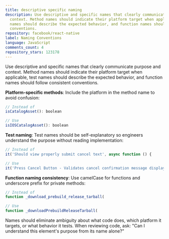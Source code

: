 ```yaml
---
title: descriptive specific naming
description: Use descriptive and specific names that clearly communicate purpose and
  context. Method names should indicate their platform target when applicable, test
  names should describe the expected behavior, and function names should follow consistent
  conventions.
repository: facebook/react-native
label: Naming Conventions
language: JavaScript
comments_count: 4
repository_stars: 123178
---
```


Use descriptive and specific names that clearly communicate purpose and context. Method names should indicate their platform target when applicable, test names should describe the expected behavior, and function names should follow consistent conventions.

**Platform-specific methods**: Include the platform in the method name to avoid confusion:
```javascript
// Instead of
isCatalogAsset(): boolean

// Use
isIOSCatalogAsset(): boolean
```

**Test naming**: Test names should be self-explanatory so engineers understand the purpose without reading implementation:
```javascript
// Instead of
it('Should view properly submit cancel text', async function () {

// Use  
it('Press Cancel Button - Validates cancel confirmation message displays', async function () {
```

**Function naming consistency**: Use camelCase for functions and underscore prefix for private methods:
```javascript
// Instead of
function _download_prebuild_release_tarball(

// Use
function _downloadPrebuildReleaseTarball(
```

Names should eliminate ambiguity about what code does, which platform it targets, or what behavior it tests. When reviewing code, ask: "Can I understand this element's purpose from its name alone?"